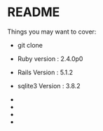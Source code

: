 # README

Things you may want to cover:

* git clone 

* Ruby version : 2.4.0p0

* Rails Version : 5.1.2

* sqlite3 Version : 3.8.2



* 

* 

* 

* 

 

